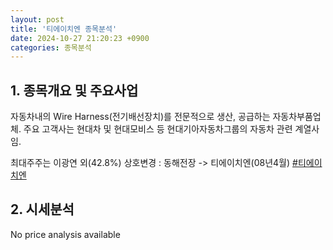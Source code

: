 ```yaml
---
layout: post
title: '티에이치엔 종목분석'
date: 2024-10-27 21:20:23 +0900
categories: 종목분석
---
```


## 1. 종목개요 및 주요사업

자동차내의 Wire Harness(전기배선장치)를 전문적으로 생산, 공급하는 자동차부품업체. 주요 고객사는 현대차 및 현대모비스 등 현대기아자동차그룹의 자동차 관련 계열사임. 

최대주주는 이광연 외(42.8%) 상호변경 : 동해전장 -> 티에이치엔(08년4월)
[#티에이치엔](#)

## 2. 시세분석

No price analysis available
